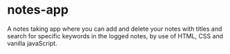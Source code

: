 # notes-app
A notes taking app where you can add and delete your notes with titles and search for specific keywords in the logged notes, by use of HTML, CSS and vanilla javaScript.
